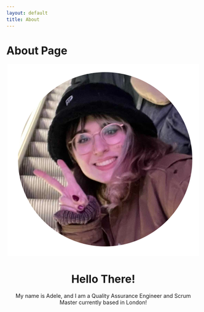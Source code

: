 ```yaml
---
layout: default
title: About
---
```


# About Page

<div align="center">
    <img src="/assets/img/about_me/me.png"/a>
</div>
<div align="center">
    <h1>Hello There!</h1>
    <p>My name is Adele, and I am a Quality Assurance Engineer and Scrum Master currently based in London!</p>

</div>

